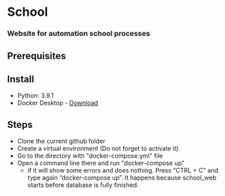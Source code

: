 # School

### Website for automation school processes

## Prerequisites

## Install
- Python: 3.9.1
- Docker Desktop - [Download](https://docs.docker.com/get-docker/)

## Steps

- Clone the current github folder
- Create a virtual environment (Do not forget to activate it)
- Go to the directory with "docker-compose.yml" file
- Open a command line there and run "docker-compose up"
	* if it will show some errors and does nothing. Press “CTRL + C” and type again “docker-compose up”. It happens because school_web starts before database is fully finished.
